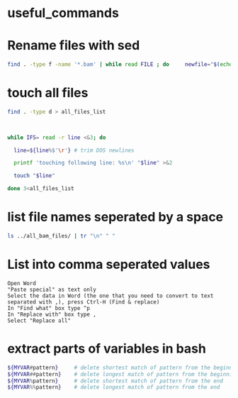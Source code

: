 # useful_commands
# Rename files with sed
```bash
find . -type f -name '*.bam' | while read FILE ; do     newfile="$(echo ${FILE} |sed -e 's/xxx/yyy/g')" ;     mv "${FILE}" "${newfile}" ; done
```

# touch all files
```bash
find . -type d > all_files_list

 

while IFS= read -r line <&3; do

  line=${line%$'\r'} # trim DOS newlines

  printf 'touching following line: %s\n' "$line" >&2

  touch "$line"

done 3<all_files_list
```
# list file names seperated by a space
```bash
ls ../all_bam_files/ | tr "\n" " "
```
# List into comma seperated values
```text
Open Word
"Paste special" as text only
Select the data in Word (the one that you need to convert to text separated with ,), press Ctrl-H (Find & replace)
In "Find what" box type ^p
In "Replace with" box type ,
Select "Replace all"
```

# extract parts of variables in bash
```bash
${MYVAR#pattern}     # delete shortest match of pattern from the beginning
${MYVAR##pattern}    # delete longest match of pattern from the beginning
${MYVAR%pattern}     # delete shortest match of pattern from the end
${MYVAR%%pattern}    # delete longest match of pattern from the end
```
